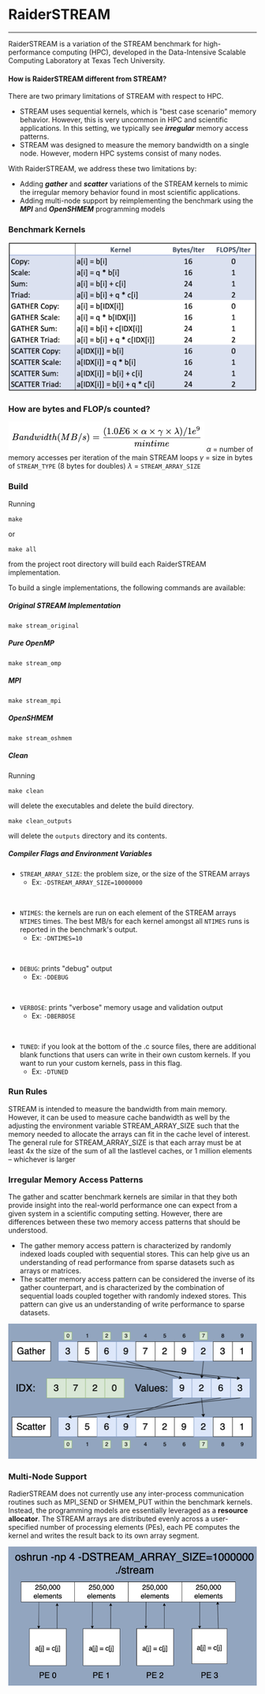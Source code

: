 # RaiderSTREAM
---------------------------
RaiderSTREAM is a variation of the STREAM benchmark for high-performance computing (HPC), developed in the Data-Intensive Scalable Computing Laboratory at Texas Tech University.

#### How is RaiderSTREAM different from STREAM?

There are two primary limitations of STREAM with respect to HPC.
* STREAM uses sequential kernels, which is "best case scenario" memory behavior. However, this is very uncommon in HPC and scientific applications. In this setting, we typically see <i><b>irregular</b></i> memory access patterns.
* STREAM was designed to measure the memory bandwidth on a single node. However, modern HPC systems consist of many nodes.

With RaiderSTREAM, we address these two limitations by:
* Adding <i><b>gather</b></i> and <i><b>scatter</b></i> variations of the STREAM kernels to mimic the irregular memory behavior found in most scientific applications.
* Adding multi-node support by reimplementing the benchmark using the <i><b>MPI</b></i> and <i><b>OpenSHMEM</b></i> programming models

<!-- ### Table of Contents -->

### Benchmark Kernels
![Benchmark Kernels](readme_images/kernels.png)

### How are bytes and FLOP/s counted?
![Benchmark Kernels](readme_images/mbps_formula.png)
$\alpha$ = number of memory accesses per iteration of the main STREAM loops
$\gamma$ = size in bytes of `STREAM_TYPE` (8 bytes for doubles)
$\lambda$ = `STREAM_ARRAY_SIZE`

### Build
Running 
```
make
```
or 
```
make all
```

from the project root directory will build each RaiderSTREAM implementation.

To build a single implementations, the following commands are available:

##### Original STREAM Implementation
```
make stream_original
```

##### Pure OpenMP
```
make stream_omp
```

##### MPI
```
make stream_mpi
```

##### OpenSHMEM
```
make stream_oshmem
```

##### Clean
Running
```
make clean
```
will delete the executables and delete the build directory.

```
make clean_outputs
```
will delete the `outputs` directory and its contents.



##### Compiler Flags and Environment Variables
* `STREAM_ARRAY_SIZE`: the problem size, or the size of the STREAM arrays
    * Ex: `-DSTREAM_ARRAY_SIZE=10000000`
<br/>

* `NTIMES`: the kernels are run on each element of the STREAM arrays `NTIMES` times. The best MB/s for each kernel amongst all `NTIMES` runs is reported in the benchmark's output.
    * Ex: `-DNTIMES=10`
<br/>

* `DEBUG`: prints "debug" output
    * Ex: `-DDEBUG`
<br/>

* `VERBOSE`: prints "verbose" memory usage and validation output
    * Ex: `-DBERBOSE`
<br/>

* `TUNED`: if you look at the bottom of the .c source files, there are additional blank functions that users can write in their own custom kernels. If you want to run your custom kernels, pass in this flag.
    * Ex: `-DTUNED`

### Run Rules
STREAM is intended to measure the bandwidth from main memory. However, it can be used to measure cache bandwidth as well by the adjusting the environment variable STREAM_ARRAY_SIZE such that the memory needed to allocate the arrays can fit in the cache level of interest. The general rule for STREAM_ARRAY_SIZE is that each array must be at least 4x the size of the sum of all the lastlevel caches, or 1 million elements – whichever is larger

### Irregular Memory Access Patterns
The gather and scatter benchmark kernels are similar in that they both provide insight into the real-world performance one can expect from a given system in a scientific computing setting. However, there are differences between these two memory access patterns that should be understood.
* The gather memory access pattern is characterized by randomly indexed loads coupled with sequential stores. This can help give us an understanding of read performance from sparse datasets such as arrays or matrices.
* The scatter memory access pattern can be considered the inverse of its gather counterpart, and is characterized by the combination of sequential loads coupled together with randomly indexed stores. This pattern can give us an understanding of write performance to sparse datasets.

![Gather Scatter](readme_images/gather_scatter.png)

### Multi-Node Support
RadierSTREAM does not currently use any inter-process communication routines such as MPI_SEND or SHMEM_PUT within the benchmark kernels. Instead, the programming models are essentially leveraged as a <b>resource allocator</b>. The STREAM arrays are distributed evenly across a user-specified number of processing elements (PEs), each PE computes the kernel and writes the result back to its own array segment.

![Multi-Node Support](readme_images/oshrun.png)

<!-- ### Citing -->
